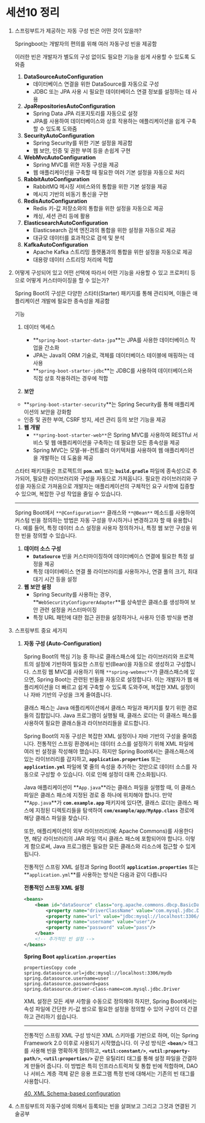 # 세션10 정리

1. 스프링부트가 제공하는 자동 구성 빈은 어떤 것이 있을까?
    
    Springboot는 개발자의 편의를 위해 여러 자동구성 빈을 제공함
    
    이러한 빈은 개발자가 별도의 구성 없이도 필요한 기능을 쉽게 사용할 수 있도록 도와줌
    
    1. **DataSourceAutoConfiguration**
        - 데이터베이스 연결을 위한 DataSource를 자동으로 구성
        - JDBC 또는 JPA 사용 시 필요한 데이터베이스 연결 정보를 설정하는 데 사용
    2. **JpaRepositoriesAutoConfiguration**
        - Spring Data JPA 리포지토리를 자동으로 설정
        - JPA를 사용하여 데이터베이스와 상호 작용하는 애플리케이션을 쉽게 구축할 수 있도록 도와줌
    3. **SecurityAutoConfiguration**
        - Spring Security를 위한 기본 설정을 제공함
        - 웹 보안, 인증 및 권한 부여 등을 손쉽게 구현
    4. **WebMvcAutoConfiguration**
        - Spring MVC를 위한 자동 구성을 제공
        - 웹 애플리케이션을 구축할 때 필요한 여러 기본 설정을 자동으로 처리
    5. **RabbitAutoConfiguration**
        - RabbitMQ 메시징 서비스와의 통합을 위한 기본 설정을 제공
        - 메시지 기반의 비동기 통신을 구현
    6. **RedisAutoConfiguration**
        - Redis 키-값 저장소와의 통합을 위한 설정을 자동으로 제공
        - 캐싱, 세션 관리 등에 활용
    7. **ElasticsearchAutoConfiguration**
        - Elasticsearch 검색 엔진과의 통합을 위한 설정을 자동으로 제공
        - 대규모 데이터를 효과적으로 검색 및 분석
    8. **KafkaAutoConfiguration**
        - Apache Kafka 스트리밍 플랫폼과의 통합을 위한 설정을 자동으로 제공
        - 대용량 데이터 스트리밍 처리에 적합
    

1. 어떻게 구성되어 있고 어떤 선택에 따라서 어떤 기능을 사용할 수 있고 프로퍼티 등으로 어떻게 커스터마이징을 할 수 있는가?
    
    Spring Boot의 구성은 다양한 스타터(Starter) 패키지를 통해 관리되며, 이들은 애플리케이션 개발에 필요한 종속성을 제공함
    
    기능
    
    1. 데이터 엑세스 
        - **`spring-boot-starter-data-jpa`**는 JPA를 사용한 데이터베이스 작업을 간소화
        - JPA는 Java의 ORM 기술로, 객체를 데이터베이스 테이블에 매핑하는 데 사용
        - **`spring-boot-starter-jdbc`**는 JDBC를 사용하여 데이터베이스와 직접 상호 작용하려는 경우에 적합
    
     2.   **보안**
    
    - **`spring-boot-starter-security`**는 Spring Security를 통해 애플리케이션의 보안을 강화함
    - 인증 및 권한 부여, CSRF 방지, 세션 관리 등의 보안 기능을 제공
    1. **웹 개발**
        - `**spring-boot-starter-web**`은 Spring MVC를 사용하여 RESTful 서비스 및 웹 애플리케이션을 구축하는 데 필요한 모든 종속성을 제공
        - Spring MVC는 모델-뷰-컨트롤러 아키텍처를 사용하여 웹 애플리케이션을 개발하는 데 도움을 제공
    
    스타터 패키지들은 프로젝트의 **`pom.xml`** 또는 **`build.gradle`** 파일에 종속성으로 추가되어, 필요한 라이브러리와 구성을 자동으로 가져옵니다.  필요한 라이브러리와 구성을 자동으로 가져옴으로 개발자는 애플리케이션의 구체적인 요구 사항에 집중할 수 있으며, 복잡한 구성 작업을 줄일 수 있습니다.
    
    ---
    
    Spring Boot에서 `**@Configuration**` 클래스와 `**@Bean**` 메소드를 사용하여 커스텀 빈을 정의하는 방법은 자동 구성을 무시하거나 변경하고자 할 때 유용합니다. 예를 들어, 특정 데이터 소스 설정을 사용자 정의하거나, 특정 웹 보안 구성을 위한 빈을 정의할 수 있습니다.
    
    1. **데이터 소스 구성**
        - **`DataSource`** 빈을 커스터마이징하여 데이터베이스 연결에 필요한 특정 설정을 제공
        - 특정 데이터베이스 연결 풀 라이브러리를 사용하거나, 연결 풀의 크기, 최대 대기 시간 등을 설정
    2. **웹 보안 설정**
        - Spring Security를 사용하는 경우, **`WebSecurityConfigurerAdapter`**를 상속받은 클래스를 생성하여 보안 관련 설정을 커스터마이징
        - 특정 URL 패턴에 대한 접근 권한을 설정하거나, 사용자 인증 방식을 변경
        
2. 스프링부트 중요 세가지 
    1. **자동 구성 (Auto-Configuration)**
        
        Spring Boot의 핵심 기능 중 하나로 클래스패스에 있는 라이브러리와 프로젝트의 설정에 기반하여 필요한 스프링 빈(Bean)을 자동으로 생성하고 구성합니다.  스프링 웹 MVC를 사용하기 위해 `**spring-webmvc**`가 클래스패스에 있으면, Spring Boot는 관련된 빈들을 자동으로 설정합니다. 이는 개발자가 웹 애플리케이션을 더 빠르고 쉽게 구축할 수 있도록 도와주며, 복잡한 XML 설정이나 자바 기반의 구성을 크게 줄여줍니다.
        
        클래스 패스는 Java 애플리케이션에서 클래스 파일과 패키지를 찾기 위한 경로들의 집합입니다. Java 프로그램이 실행될 때, 클래스 로더는 이 클래스 패스를 사용하여 필요한 클래스들과 라이브러리들을 로드합니다.
        
        Spring Boot의 자동 구성은 복잡한 XML 설정이나 자바 기반의 구성을 줄여줍니다. 전통적인 스프링 환경에서는 데이터 소스를 설정하기 위해 XML 파일에 여러 빈 설정을 작성해야 했습니다. 하지만 Spring Boot에서는 클래스패스에 있는 라이브러리를 감지하고, **`application.properties`** 또는 **`application.yml`** 파일에 몇 줄의 속성을 추가하는 것만으로 데이터 소스를 자동으로 구성할 수 있습니다. 이로 인해 설정이 대폭 간소화됩니다.
        
        Java 애플리케이션이 **`App.java`**라는 클래스 파일을 실행할 때, 이 클래스 파일은 클래스 패스에 지정된 경로 중 하나에 위치해야 합니다. 만약 **`App.java`**가 **`com.example.app`** 패키지에 있다면, 클래스 로더는 클래스 패스에 지정된 디렉토리들을 탐색하여 **`com/example/app/MyApp.class`** 경로에 해당 클래스 파일을 찾습니다.
        
        또한, 애플리케이션이 외부 라이브러리(예: Apache Commons)를 사용한다면, 해당 라이브러리의 JAR 파일 역시 클래스 패스에 포함되어야 합니다. 이렇게 함으로써, Java 프로그램은 필요한 모든 클래스와 리소스에 접근할 수 있게 됩니다.
        
        전통적인 스프링 XML 설정과 Spring Boot의 **`application.properties`** 또는 **`application.yml`**를 사용하는 방식은 다음과 같이 다릅니다
        
        **전통적인 스프링 XML 설정**
        
        ```xml
        <beans>
            <bean id="dataSource" class="org.apache.commons.dbcp.BasicDataSource">
                <property name="driverClassName" value="com.mysql.jdbc.Driver"/>
                <property name="url" value="jdbc:mysql://localhost:3306/mydb"/>
                <property name="username" value="user"/>
                <property name="password" value="pass"/>
            </bean>
            <!-- 추가적인 빈 설정 -->
        </beans>
        
        ```
        
        **Spring Boot `application.properties`**
        
        ```
        propertiesCopy code
        spring.datasource.url=jdbc:mysql://localhost:3306/mydb
        spring.datasource.username=user
        spring.datasource.password=pass
        spring.datasource.driver-class-name=com.mysql.jdbc.Driver
        
        ```
        
        XML 설정은 모든 세부 사항을 수동으로 정의해야 하지만, Spring Boot에서는 속성 파일에 간단한 키-값 쌍으로 필요한 설정을 정의할 수 있어 구성이 더 간결하고 관리하기 쉽습니다.
        
        ---
        
        전통적인 스프링 XML 구성 방식은 XML 스키마를 기반으로 하며, 이는 Spring Framework 2.0 이후로 사용되기 시작했습니다. 이 구성 방식은 **`<bean/>`** 태그를 사용해 빈을 명확하게 정의하고, **`<util:constant/>`**, **`<util:property-path/>`**, **`<util:properties/>`** 같은 유틸리티 태그를 통해 설정 파일을 간결하게 만들어 줍니다. 이 방법은 특히 인프라스트럭처 및 통합 빈에 적합하며, DAO나 서비스 계층 객체 같은 응용 프로그램 특정 빈에 대해서는 기존의 빈 태그를 사용합니다.
        
        [40. XML Schema-based configuration](https://docs.spring.io/spring-framework/docs/4.2.x/spring-framework-reference/html/xsd-configuration.html)
        
3. 스프링부트의 자동구성에 의해서 등록되는 빈을 살펴보고 그리고 그것과 연결된 기술공부